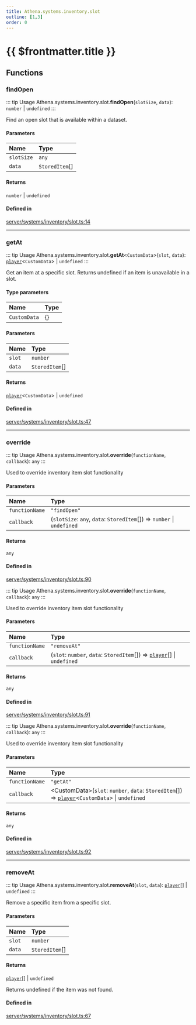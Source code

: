 ```yaml
---
title: Athena.systems.inventory.slot
outline: [1,3]
order: 0
---
```


# {{ $frontmatter.title }}


## Functions

### findOpen

::: tip Usage
Athena.systems.inventory.slot.**findOpen**(`slotSize`, `data`): `number` \| `undefined`
:::

Find an open slot that is available within a dataset.

#### Parameters

| Name | Type |
| :------ | :------ |
| `slotSize` | `any` |
| `data` | `StoredItem`[] |

#### Returns

`number` \| `undefined`

#### Defined in

[server/systems/inventory/slot.ts:14](https://github.com/Stuyk/altv-athena/blob/82f1bae/src/core/server/systems/inventory/slot.ts#L14)

___

### getAt

::: tip Usage
Athena.systems.inventory.slot.**getAt**<`CustomData`\>(`slot`, `data`): [`player`](server_config.md#player)<`CustomData`\> \| `undefined`
:::

Get an item at a specific slot.
Returns undefined if an item is unavailable in a slot.

#### Type parameters

| Name | Type |
| :------ | :------ |
| `CustomData` | {} |

#### Parameters

| Name | Type |
| :------ | :------ |
| `slot` | `number` |
| `data` | `StoredItem`[] |

#### Returns

[`player`](server_config.md#player)<`CustomData`\> \| `undefined`

#### Defined in

[server/systems/inventory/slot.ts:47](https://github.com/Stuyk/altv-athena/blob/82f1bae/src/core/server/systems/inventory/slot.ts#L47)

___

### override

::: tip Usage
Athena.systems.inventory.slot.**override**(`functionName`, `callback`): `any`
:::

Used to override inventory item slot functionality

#### Parameters

| Name | Type |
| :------ | :------ |
| `functionName` | ``"findOpen"`` |
| `callback` | (`slotSize`: `any`, `data`: `StoredItem`[]) => `number` \| `undefined` |

#### Returns

`any`

#### Defined in

[server/systems/inventory/slot.ts:90](https://github.com/Stuyk/altv-athena/blob/82f1bae/src/core/server/systems/inventory/slot.ts#L90)

::: tip Usage
Athena.systems.inventory.slot.**override**(`functionName`, `callback`): `any`
:::

Used to override inventory item slot functionality

#### Parameters

| Name | Type |
| :------ | :------ |
| `functionName` | ``"removeAt"`` |
| `callback` | (`slot`: `number`, `data`: `StoredItem`[]) => [`player`](server_config.md#player)[] \| `undefined` |

#### Returns

`any`

#### Defined in

[server/systems/inventory/slot.ts:91](https://github.com/Stuyk/altv-athena/blob/82f1bae/src/core/server/systems/inventory/slot.ts#L91)

::: tip Usage
Athena.systems.inventory.slot.**override**(`functionName`, `callback`): `any`
:::

Used to override inventory item slot functionality

#### Parameters

| Name | Type |
| :------ | :------ |
| `functionName` | ``"getAt"`` |
| `callback` | <CustomData\>(`slot`: `number`, `data`: `StoredItem`[]) => [`player`](server_config.md#player)<`CustomData`\> \| `undefined` |

#### Returns

`any`

#### Defined in

[server/systems/inventory/slot.ts:92](https://github.com/Stuyk/altv-athena/blob/82f1bae/src/core/server/systems/inventory/slot.ts#L92)

___

### removeAt

::: tip Usage
Athena.systems.inventory.slot.**removeAt**(`slot`, `data`): [`player`](server_config.md#player)[] \| `undefined`
:::

Remove a specific item from a specific slot.

#### Parameters

| Name | Type |
| :------ | :------ |
| `slot` | `number` |
| `data` | `StoredItem`[] |

#### Returns

[`player`](server_config.md#player)[] \| `undefined`

Returns undefined if the item was not found.

#### Defined in

[server/systems/inventory/slot.ts:67](https://github.com/Stuyk/altv-athena/blob/82f1bae/src/core/server/systems/inventory/slot.ts#L67)
